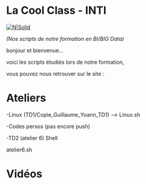 # La Cool Class - INTI 

[![N|Solid](https://github.com/LaCoolClass-INTI/Scripts-formation/blob/cbc48707beea62aff3722cd341fa546d30a04100/Images-readme/LOGO%20CLCL.png)](https://sites.google.com/view/lacoolclass/accueil)


_(Nos scripts de notre formation en BI/BIG Data)_

bonjour et bienvenue...



voici les scripts étudiés lors de notre formation, 

vous pouvez nous retrouver sur le site :

# Ateliers

-Linux 
(TD1/Copie_Guillaume_Yoann_TD1) --> Linux.sh

-Codes persos 
(pas encore push)

-TD2 (atelier 6) Shell

atelier6.sh

# Vidéos 
